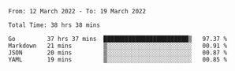 <!--START_SECTION:waka-->

```text
From: 12 March 2022 - To: 19 March 2022

Total Time: 38 hrs 38 mins

Go         37 hrs 37 mins  ████████████████████████▒   97.37 %
Markdown   21 mins         ▒░░░░░░░░░░░░░░░░░░░░░░░░   00.91 %
JSON       20 mins         ▒░░░░░░░░░░░░░░░░░░░░░░░░   00.87 %
YAML       19 mins         ▒░░░░░░░░░░░░░░░░░░░░░░░░   00.85 %
```

<!--END_SECTION:waka-->